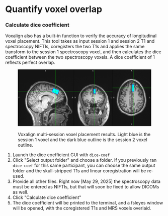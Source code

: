 # Quantify voxel overlap

### Calculate dice coefficient

Voxalign also has a built-in function to verify the accuracy of longitudinal voxel placement. This tool takes as input session 1 and session 2 T1 and spectroscopy NIFTIs, coregisters the two T1s and applies the same transform to the session 1 spectroscopy voxel, and then calculates the dice coefficient between the two spectroscopy voxels. A dice coefficient of 1 reflects perfect overlap.

<figure><img src="../../.gitbook/assets/voxalign_overlap.png" alt=""><figcaption><p>Voxalign multi-session voxel placement results. Light blue is the session 1 voxel and the dark blue outline is the session 2 voxel outline.</p></figcaption></figure>

1. Launch the dice coefficient GUI with `dice-coef`&#x20;
2. Click "Select output folder" and choose a folder. If you previously ran `dice-coef` for this same participant, you can choose the same output folder and the skull-stripped T1s and linear coregistration will be re-used.&#x20;
3. Provide all other files. Right now \[May 29, 2025] the spectroscopy data must be entered as NIFTIs, but that will soon be fixed to allow DICOMs as well.
4. Click "Calculate dice coefficient"
5. The dice coefficient will be printed to the terminal, and a fsleyes window will be opened, with the coregistered T1s and MRS voxels overlaid.
